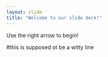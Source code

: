 ```yaml
---
layout: slide
title: "Welcome to our slide deck!"
---
```


Use the right arrow to begin!

#this is supposed ot be a witty line
